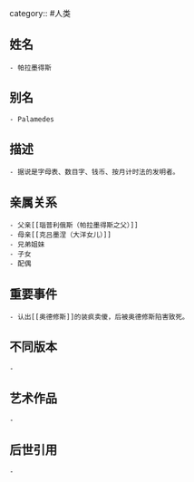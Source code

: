 category:: #人类
## 姓名
	- 帕拉墨得斯
## 别名
	- Palamedes
## 描述
	- 据说是字母表、数目字、钱币、按月计时法的发明者。
## 亲属关系
	- 父亲[[瑙普利俄斯（帕拉墨得斯之父）]]
	- 母亲[[克吕墨涅（大洋女儿）]]
	- 兄弟姐妹
	- 子女
	- 配偶
## 重要事件
	- 认出[[奥德修斯]]的装疯卖傻，后被奥德修斯陷害致死。
## 不同版本
	-
## 艺术作品
	-
## 后世引用
	-
